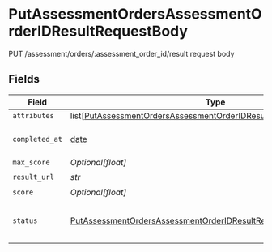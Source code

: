 # PutAssessmentOrdersAssessmentOrderIDResultRequestBody

PUT /assessment/orders/:assessment_order_id/result request body


## Fields

| Field                                                                                                                                                               | Type                                                                                                                                                                | Required                                                                                                                                                            | Description                                                                                                                                                         |
| ------------------------------------------------------------------------------------------------------------------------------------------------------------------- | ------------------------------------------------------------------------------------------------------------------------------------------------------------------- | ------------------------------------------------------------------------------------------------------------------------------------------------------------------- | ------------------------------------------------------------------------------------------------------------------------------------------------------------------- |
| `attributes`                                                                                                                                                        | list[[PutAssessmentOrdersAssessmentOrderIDResultRequestBodyAttributes](../../models/operations/putassessmentordersassessmentorderidresultrequestbodyattributes.md)] | :heavy_minus_sign:                                                                                                                                                  | N/A                                                                                                                                                                 |
| `completed_at`                                                                                                                                                      | [date](https://docs.python.org/3/library/datetime.html#date-objects)                                                                                                | :heavy_check_mark:                                                                                                                                                  | YYYY-MM-DDTHH:mm:ss.sssZ<br/><br/>[](https://developer.mozilla.org/en-US/docs/Web/JavaScript/Reference/Global_Objects/Date/toISOString)                             |
| `max_score`                                                                                                                                                         | *Optional[float]*                                                                                                                                                   | :heavy_minus_sign:                                                                                                                                                  | N/A                                                                                                                                                                 |
| `result_url`                                                                                                                                                        | *str*                                                                                                                                                               | :heavy_check_mark:                                                                                                                                                  | N/A                                                                                                                                                                 |
| `score`                                                                                                                                                             | *Optional[float]*                                                                                                                                                   | :heavy_minus_sign:                                                                                                                                                  | N/A                                                                                                                                                                 |
| `status`                                                                                                                                                            | [PutAssessmentOrdersAssessmentOrderIDResultRequestBodyStatus](../../models/operations/putassessmentordersassessmentorderidresultrequestbodystatus.md)               | :heavy_check_mark:                                                                                                                                                  | Status of the assessment. Must be one of `COMPLETE` or `CANCELLED`.                                                                                                 |